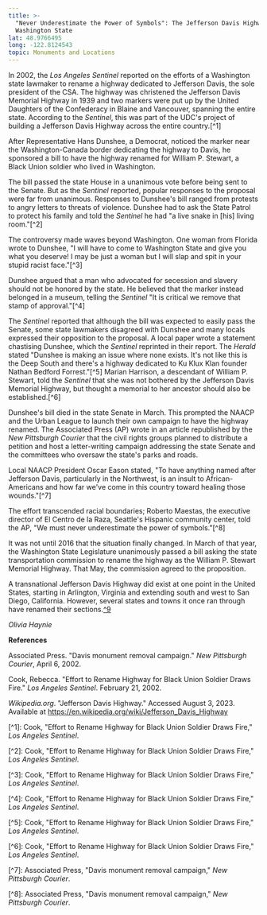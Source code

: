 ```yaml
---
title: >-
  "Never Underestimate the Power of Symbols": The Jefferson Davis Highway in
  Washington State
lat: 48.9766495
long: -122.8124543
topic: Monuments and Locations
---
```

In 2002, the _Los Angeles Sentinel_ reported on the efforts of a Washington state lawmaker to rename a highway dedicated to Jefferson Davis, the sole president of the CSA. The highway was christened the Jefferson Davis Memorial Highway in 1939 and two markers were put up by the United Daughters of the Confederacy in Blaine and Vancouver, spanning the entire state. According to the _Sentinel_, this was part of the UDC's project of building a Jefferson Davis Highway across the entire country.\[^1]

After Representative Hans Dunshee, a Democrat, noticed the marker near the Washington-Canada border dedicating the highway to Davis, he sponsored a bill to have the highway renamed for William P. Stewart, a Black Union soldier who lived in Washington.

The bill passed the state House in a unanimous vote before being sent to the Senate. But as the _Sentinel_ reported, popular responses to the proposal were far from unanimous. Responses to Dunshee's bill ranged from protests to angry letters to threats of violence. Dunshee had to ask the State Patrol to protect his family and told the _Sentinel_ he had "a live snake in \[his] living room."\[^2]

The controversy made waves beyond Washington. One woman from Florida wrote to Dunshee, "I will have to come to Washington State and give you what you deserve! I may be just a woman but I will slap and spit in your stupid racist face."\[^3]

Dunshee argued that a man who advocated for secession and slavery should not be honored by the state. He believed that the marker instead belonged in a museum, telling the _Sentinel_ "It is critical we remove that stamp of approval."\[^4]

The _Sentinel_ reported that although the bill was expected to easily pass the Senate, some state lawmakers disagreed with Dunshee and many locals expressed their opposition to the proposal. A local paper wrote a statement chastising Dunshee, which the _Sentinel_ reprinted in their report. The _Herald_ stated "Dunshee is making an issue where none exists. It's not like this is the Deep South and there's a highway dedicated to Ku Klux Klan founder Nathan Bedford Forrest."\[^5] Marian Harrison, a descendant of William P. Stewart, told the _Sentinel_ that she was not bothered by the Jefferson Davis Memorial Highway, but thought a memorial to her ancestor should also be established.\[^6]

Dunshee's bill died in the state Senate in March. This prompted the NAACP and the Urban League to launch their own campaign to have the highway renamed. The Associated Press (AP) wrote in an article republished by the _New Pittsburgh Courier_ that the civil rights groups planned to distribute a petition and host a letter-writing campaign addressing the state Senate and the committees who oversaw the state's parks and roads.

Local NAACP President Oscar Eason stated, "To have anything named after Jefferson Davis, particularly in the Northwest, is an insult to African-Americans and how far we've come in this country toward healing those wounds."\[^7]

The effort transcended racial boundaries; Roberto Maestas, the executive director of El Centro de la Raza, Seattle's Hispanic community center, told the AP, "We must never underestimate the power of symbols."\[^8]

It was not until 2016 that the situation finally changed. In March of that year, the Washington State Legislature unanimously passed a bill asking the state transportation commission to rename the highway as the William P. Stewart Memorial Highway. That May, the commission agreed to the proposition.

A transnational Jefferson Davis Highway did exist at one point in the United States, starting in Arlington, Virginia and extending south and west to San Diego, California. However, several states and towns it once ran through have renamed their sections.[^9](*Wikipedia.org*, "Jefferson Davis Highway.")

_Olivia Haynie_



**References**

Associated Press. "Davis monument removal campaign." _New Pittsburgh Courier_, April 6, 2002.

Cook, Rebecca. "Effort to Rename Highway for Black Union Soldier Draws Fire." _Los Angeles Sentinel_. February 21, 2002.

_Wikipedia.org_. "Jefferson Davis Highway." Accessed August 3, 2023. Available at https://en.wikipedia.org/wiki/Jefferson_Davis_Highway

\[^1]: Cook, "Effort to Rename Highway for Black Union Soldier Draws Fire," _Los Angeles Sentinel_.

\[^2]: Cook, "Effort to Rename Highway for Black Union Soldier Draws Fire," _Los Angeles Sentinel_.

\[^3]: Cook, "Effort to Rename Highway for Black Union Soldier Draws Fire," _Los Angeles Sentinel_.

\[^4]: Cook, "Effort to Rename Highway for Black Union Soldier Draws Fire," _Los Angeles Sentinel_.

\[^5]: Cook, "Effort to Rename Highway for Black Union Soldier Draws Fire," _Los Angeles Sentinel_.

\[^6]: Cook, "Effort to Rename Highway for Black Union Soldier Draws Fire," _Los Angeles Sentinel_.

\[^7]: Associated Press, "Davis monument removal campaign," _New Pittsburgh Courier_.

\[^8]: Associated Press, "Davis monument removal campaign," _New Pittsburgh Courier_.
